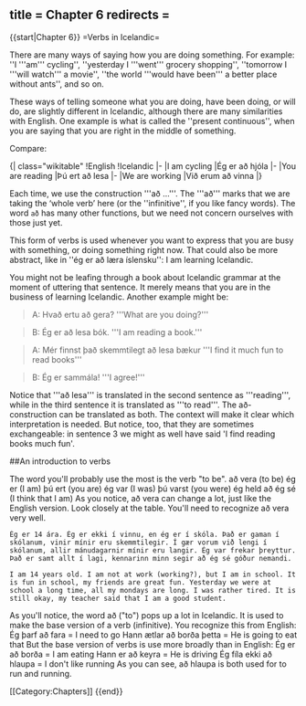title = Chapter 6
redirects =
---

{{start|Chapter 6}}
=Verbs in Icelandic=

There are many ways of saying how you are doing something. For example: ''I '''am''' cycling'', ''yesterday I '''went''' grocery shopping'', ''tomorrow I '''will watch''' a movie'', ''the world '''would have been''' a better place without ants'', and so on.

These ways of telling someone what you are doing, have been doing, or will do, are slightly different in Icelandic, although there are many similarities with English. One example is what is called the ''present continuous'', when you are saying that you are right in the middle of something. 

Compare:

{| class="wikitable"
!English
!Icelandic
|-
|I am cycling
|Ég er að hjóla
|-
|You are reading
|Þú ert að lesa
|-
|We are working
|Við erum að vinna
|}

Each time, we use the construction '''að …'''. The '''að''' marks that we are taking the ‘whole verb’ here (or the ''infinitive'', if you like fancy words). The word <code>að</code> has many other functions, but we need not concern ourselves with those just yet.

This form of verbs is used whenever you want to express that you are busy with something, or doing something right now. That could also be more abstract, like in ''ég er að læra íslensku'': I am learning Icelandic. <!-- LM make this into a little dialogue? would make the context clearer -->

You might not be leafing through a book about Icelandic grammar at the moment of uttering that sentence. It merely means that you are in the business of learning Icelandic. Another example might be:



<!-- LM I need to find a nicer form to represent dialogues but I don't want to bother right now. Also this dialogue is horribly stifled. I want to show that there are 2 ways to translate the infinitive case to English; please insert a better example if possible. -->

> A: Hvað ertu að gera? '''What are you doing?'''

> B: Ég er að lesa bók. '''I am reading a book.'''

> A: Mér finnst það skemmtilegt að lesa bækur '''I find it much fun to read books'''

> B: Ég er sammála! '''I agree!'''


Notice that '''að lesa''' is translated in the second sentence as '''reading''', while in the third sentence it is translated as '''to read'''. The að-construction can be translated as both. The context will make it clear which interpretation is needed. But notice, too, that they are sometimes exchangeable: in sentence 3 we might as well have said 'I find reading books much fun'.






##An introduction to verbs

The word you'll probably use the most is the verb "to be".
að vera (to be)
ég er (I am)
þú ert (you are)
ég var (I was)
þú varst (you were)
ég held að ég sé (I think that I am)
As you notice, að vera can change a lot, just like the English version.
Look closely at the table. You'll need to recognize að vera very well.

```
Ég er 14 ára. Ég er ekki í vinnu, en ég er í skóla. Það er gaman í skólanum, vinir mínir eru skemmtilegir. Í gær vorum við lengi í skólanum, allir mánudagarnir mínir eru langir. Ég var frekar þreyttur. Það er samt allt í lagi, kennarinn minn segir að ég sé góður nemandi.

I am 14 years old. I am not at work (working?), but I am in school. It is fun in school, my friends are great fun. Yesterday we were at school a long time, all my mondays are long. I was rather tired. It is still okay, my teacher said that I am a good student.
```

As you'll notice, the word að ("to") pops up a lot in Icelandic. It is used to make the base version of a verb (infinitive). You recognize this from English:
Ég þarf að fara = I need to go
Hann ætlar að borða þetta = He is going to eat that
But the base version of verbs is use more broadly than in English:
Ég er að borða = I am eating
Hann er að keyra = He is driving
Ég fíla ekki að hlaupa = I don't like running
As you can see, að hlaupa is both used for to run and running.

[[Category:Chapters]]
{{end}}